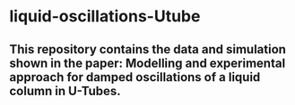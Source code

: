 # liquid-oscillations-Utube
## This repository contains the data and simulation shown in the paper: Modelling and experimental approach for damped oscillations of a liquid column in U-Tubes.